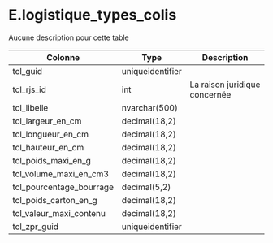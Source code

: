# E.logistique_types_colis

Aucune description pour cette table

Colonne|Type|Description
---|---|---
tcl_guid|uniqueidentifier|
tcl_rjs_id|int|La raison juridique concernée 
tcl_libelle|nvarchar(500)|
tcl_largeur_en_cm|decimal(18,2)|
tcl_longueur_en_cm|decimal(18,2)|
tcl_hauteur_en_cm|decimal(18,2)|
tcl_poids_maxi_en_g|decimal(18,2)|
tcl_volume_maxi_en_cm3|decimal(18,2)|
tcl_pourcentage_bourrage|decimal(5,2)|
tcl_poids_carton_en_g|decimal(18,2)|
tcl_valeur_maxi_contenu|decimal(18,2)|
tcl_zpr_guid|uniqueidentifier|
